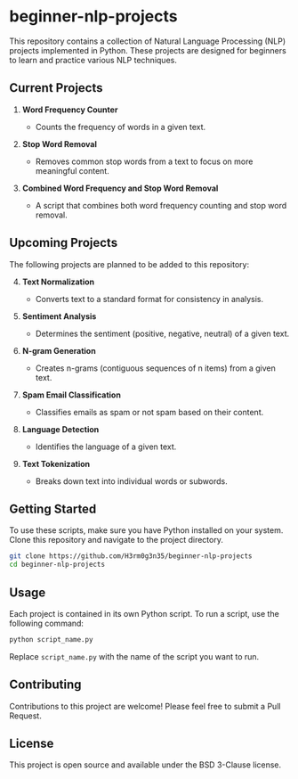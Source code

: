 # beginner-nlp-projects

This repository contains a collection of Natural Language Processing (NLP) projects implemented in Python. These projects are designed for beginners to learn and practice various NLP techniques.

## Current Projects

1. **Word Frequency Counter**
   - Counts the frequency of words in a given text.

2. **Stop Word Removal**
   - Removes common stop words from a text to focus on more meaningful content.

3. **Combined Word Frequency and Stop Word Removal**
   - A script that combines both word frequency counting and stop word removal.

## Upcoming Projects

The following projects are planned to be added to this repository:

4. **Text Normalization**
   - Converts text to a standard format for consistency in analysis.

5. **Sentiment Analysis**
   - Determines the sentiment (positive, negative, neutral) of a given text.

6. **N-gram Generation**
   - Creates n-grams (contiguous sequences of n items) from a given text.

7. **Spam Email Classification**
   - Classifies emails as spam or not spam based on their content.

8. **Language Detection**
   - Identifies the language of a given text.

9. **Text Tokenization**
   - Breaks down text into individual words or subwords.

## Getting Started

To use these scripts, make sure you have Python installed on your system. Clone this repository and navigate to the project directory.

```bash
git clone https://github.com/H3rm0g3n35/beginner-nlp-projects
cd beginner-nlp-projects
```

## Usage

Each project is contained in its own Python script. To run a script, use the following command:

```bash
python script_name.py
```

Replace `script_name.py` with the name of the script you want to run.

## Contributing

Contributions to this project are welcome! Please feel free to submit a Pull Request.

## License

This project is open source and available under the BSD 3-Clause license.

